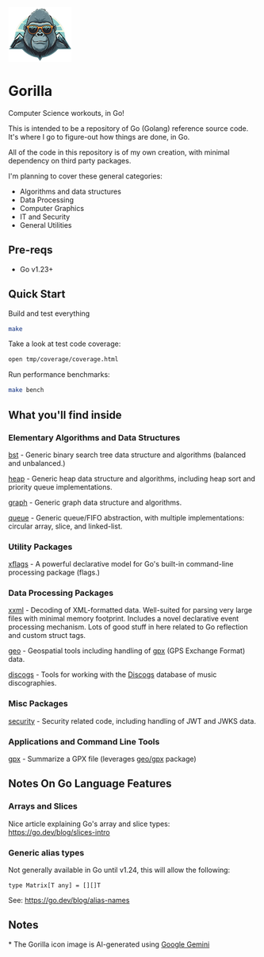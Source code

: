<!--
Copyright (c) 2024 Thomas Mikalsen. Subject to the MIT License 
-->

![alt gorilla](./doc/gorilla-icon.png "Gorilla")

Gorilla
=======

Computer Science workouts, in Go!

This is intended to be a repository of Go (Golang) reference source code.  It's
where I go to figure-out how things are done, in Go.

All of the code in this repository is of my own creation, with minimal
dependency on third party packages.

I'm planning to cover these general categories:

* Algorithms and data structures
* Data Processing
* Computer Graphics 
* IT and Security
* General Utilities

Pre-reqs
--------

* Go v1.23+


Quick Start
-----------

Build and test everything
```bash
make
```

Take a look at test code coverage:
```bash
open tmp/coverage/coverage.html
```

Run performance benchmarks:
```bash
make bench
```

What you'll find inside
-----------------------

### Elementary Algorithms and Data Structures
[bst](./algorithms/bst) - Generic binary search tree data structure and
algorithms (balanced and unbalanced.)

[heap](./algorithms/heap) - Generic heap data structure and algorithms,
including heap sort and priority queue implementations.

[graph](./algorithms/graph) - Generic graph data structure and algorithms.

[queue](./algorithms/queue) - Generic queue/FIFO abstraction, with multiple
implementations: circular array, slice, and linked-list.

### Utility Packages
[xflags](./xflags) - A powerful declarative model for Go's built-in command-line
processing package (flags.)

### Data Processing Packages
[xxml](./xxml/README.md) - Decoding of XML-formatted data. Well-suited for parsing very
large files with minimal memory footprint. Includes a novel declarative event
processing mechanism. Lots of good stuff in here related to Go reflection
and custom struct tags.

[geo](./geo) - Geospatial tools including handling of [gpx](./geo/gpx) (GPS Exchange Format) data.

[discogs](./discogs/README.md) - Tools for working with the [Discogs](https://www.discogs.com/) database of music discographies.

### Misc Packages

[security](./security) - Security related code, including handling of JWT and JWKS data.

### Applications and Command Line Tools

[gpx](./cmd/gpx) - Summarize a GPX file (leverages [geo/gpx](./geo/gpx) package)

Notes On Go Language Features
-----------------------------

### Arrays and Slices
Nice article explaining Go's array and slice types:
https://go.dev/blog/slices-intro

### Generic alias types
Not generally available in Go until v1.24, this will allow the following:
```
type Matrix[T any] = [][]T
```
See: https://go.dev/blog/alias-names



Notes
-----

\* The Gorilla icon image is AI-generated using [Google Gemini](https://gemini.google.com/)
